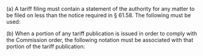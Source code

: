 (a) A tariff filing must contain a statement of the authority for any matter to be filed on less than the notice required in § 61.58. The following must be used:
              

(b) When a portion of any tariff publication is issued in order to comply with the Commission order, the following notation must be associated with that portion of the tariff publication:
              

